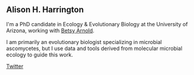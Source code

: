 ## Alison H. Harrington

I'm a PhD candidate in Ecology & Evolutionary Biology at the University of Arizona, working with [Betsy Arnold](http://www.arnoldlab.net/). 

I am primarily an evolutionary biologist specializing in microbial ascomycetes, but I use data and tools derived from molecular microbial ecology to guide this work. 


[Twitter](https://twitter.com/alis_harrington)
